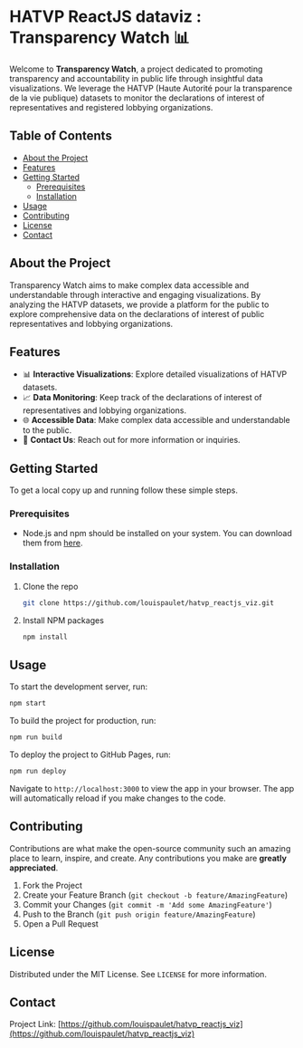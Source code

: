 # HATVP ReactJS dataviz : Transparency Watch 📊

Welcome to **Transparency Watch**, a project dedicated to promoting transparency and accountability in public life through insightful data visualizations. We leverage the HATVP (Haute Autorité pour la transparence de la vie publique) datasets to monitor the declarations of interest of representatives and registered lobbying organizations.

## Table of Contents

- [About the Project](#about-the-project)
- [Features](#features)
- [Getting Started](#getting-started)
  - [Prerequisites](#prerequisites)
  - [Installation](#installation)
- [Usage](#usage)
- [Contributing](#contributing)
- [License](#license)
- [Contact](#contact)

## About the Project

Transparency Watch aims to make complex data accessible and understandable through interactive and engaging visualizations. By analyzing the HATVP datasets, we provide a platform for the public to explore comprehensive data on the declarations of interest of public representatives and lobbying organizations.

## Features

- 📊 **Interactive Visualizations**: Explore detailed visualizations of HATVP datasets.
- 📈 **Data Monitoring**: Keep track of the declarations of interest of representatives and lobbying organizations.
- 🌐 **Accessible Data**: Make complex data accessible and understandable to the public.
- 📧 **Contact Us**: Reach out for more information or inquiries.

## Getting Started

To get a local copy up and running follow these simple steps.

### Prerequisites

- Node.js and npm should be installed on your system. You can download them from [here](https://nodejs.org/).

### Installation

1. Clone the repo
   ```sh
   git clone https://github.com/louispaulet/hatvp_reactjs_viz.git
   ```
2. Install NPM packages
   ```sh
   npm install
   ```

## Usage

To start the development server, run:
```sh
npm start
```

To build the project for production, run:
```sh
npm run build
```

To deploy the project to GitHub Pages, run:
```sh
npm run deploy
```

Navigate to `http://localhost:3000` to view the app in your browser. The app will automatically reload if you make changes to the code.

## Contributing

Contributions are what make the open-source community such an amazing place to learn, inspire, and create. Any contributions you make are **greatly appreciated**.

1. Fork the Project
2. Create your Feature Branch (`git checkout -b feature/AmazingFeature`)
3. Commit your Changes (`git commit -m 'Add some AmazingFeature'`)
4. Push to the Branch (`git push origin feature/AmazingFeature`)
5. Open a Pull Request

## License

Distributed under the MIT License. See `LICENSE` for more information.

## Contact

Project Link: [https://github.com/louispaulet/hatvp_reactjs_viz](https://github.com/louispaulet/hatvp_reactjs_viz)

